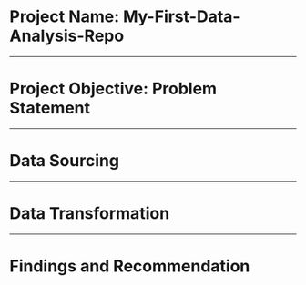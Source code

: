 # Project Name: My-First-Data-Analysis-Repo

----
# Project Objective: Problem Statement


---
# Data Sourcing


---
# Data Transformation


---
# Findings and Recommendation


